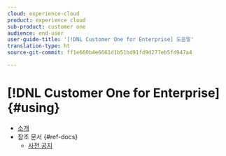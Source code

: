 ```yaml
---
cloud: experience-cloud
product: experience cloud
sub-product: customer one
audience: end-user
user-guide-title: '[!DNL Customer One for Enterprise] 도움말'
translation-type: ht
source-git-commit: ff1e660b4e6661d1b51bd91fd9d277eb5fd947a4

---
```



# [!DNL Customer One for Enterprise] {#using}

+ [소개](home.md)
+ 참조 문서 {#ref-docs}
   + [사전 공지](intro-customer-support.md)

